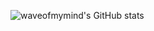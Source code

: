 ![waveofmymind's GitHub stats](https://github-readme-stats.vercel.app/api?username=waveofmymind&show_icons=true&theme=dark)   
